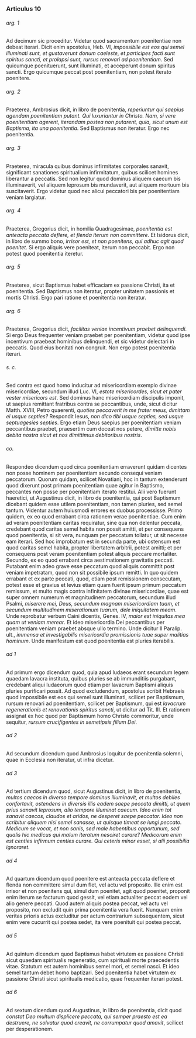 ### Articulus 10

###### arg. 1
Ad decimum sic proceditur. Videtur quod sacramentum poenitentiae non debeat iterari. Dicit enim apostolus, Heb. VI, *impossibile est eos qui semel illuminati sunt, et gustaverunt donum caeleste, et participes facti sunt spiritus sancti, et prolapsi sunt, rursus renovari ad poenitentiam*. Sed quicumque poenituerunt, sunt illuminati, et acceperunt donum spiritus sancti. Ergo quicumque peccat post poenitentiam, non potest iterato poenitere.

###### arg. 2
Praeterea, Ambrosius dicit, in libro de poenitentia, *reperiuntur qui saepius agendam poenitentiam putant. Qui luxuriantur in Christo. Nam, si vere poenitentiam agerent, iterandam postea non putarent, quia, sicut unum est Baptisma, ita una poenitentia*. Sed Baptismus non iteratur. Ergo nec poenitentia.

###### arg. 3
Praeterea, miracula quibus dominus infirmitates corporales sanavit, significant sanationes spiritualium infirmitatum, quibus scilicet homines liberantur a peccatis. Sed non legitur quod dominus aliquem caecum bis illuminaverit, vel aliquem leprosum bis mundaverit, aut aliquem mortuum bis suscitaverit. Ergo videtur quod nec alicui peccatori bis per poenitentiam veniam largiatur.

###### arg. 4
Praeterea, Gregorius dicit, in homilia Quadragesimae, *poenitentia est anteacta peccata deflere, et flenda iterum non committere*. Et Isidorus dicit, in libro de summo bono, *irrisor est, et non poenitens, qui adhuc agit quod poenitet*. Si ergo aliquis vere poeniteat, iterum non peccabit. Ergo non potest quod poenitentia iteretur.

###### arg. 5
Praeterea, sicut Baptismus habet efficaciam ex passione Christi, ita et poenitentia. Sed Baptismus non iteratur, propter unitatem passionis et mortis Christi. Ergo pari ratione et poenitentia non iteratur.

###### arg. 6
Praeterea, Gregorius dicit, *facilitas veniae incentivum praebet delinquendi*. Si ergo Deus frequenter veniam praebet per poenitentiam, videtur quod ipse incentivum praebeat hominibus delinquendi, et sic videtur delectari in peccatis. Quod eius bonitati non congruit. Non ergo potest poenitentia iterari.

###### s. c.
Sed contra est quod homo inducitur ad misericordiam exemplo divinae misericordiae, secundum illud Luc. VI, *estote misericordes, sicut et pater vester misericors est*. Sed dominus hanc misericordiam discipulis imponit, ut saepius remittant fratribus contra se peccantibus, unde, sicut dicitur Matth. XVIII, Petro quaerenti, *quoties peccaverit in me frater meus, dimittam ei usque septies?* Respondit Iesus, *non dico tibi usque septies, sed usque septuagesies septies*. Ergo etiam Deus saepius per poenitentiam veniam peccantibus praebet, praesertim cum doceat nos petere, *dimitte nobis debita nostra sicut et nos dimittimus debitoribus nostris*.

###### co.
Respondeo dicendum quod circa poenitentiam erraverunt quidam dicentes non posse hominem per poenitentiam secundo consequi veniam peccatorum. Quorum quidam, scilicet Novatiani, hoc in tantum extenderunt quod dixerunt post primam poenitentiam quae agitur in Baptismo, peccantes non posse per poenitentiam iterato restitui. Alii vero fuerunt haeretici, ut Augustinus dicit, in libro de poenitentia, qui post Baptismum dicebant quidem esse utilem poenitentiam, non tamen pluries, sed semel tantum. Videntur autem huiusmodi errores ex duobus processisse. Primo quidem, ex eo quod errabant circa rationem verae poenitentiae. Cum enim ad veram poenitentiam caritas requiratur, sine qua non delentur peccata, credebant quod caritas semel habita non possit amitti, et per consequens quod poenitentia, si sit vera, nunquam per peccatum tollatur, ut sit necesse eam iterari. Sed hoc improbatum est in secunda parte, ubi ostensum est quod caritas semel habita, propter libertatem arbitrii, potest amitti; et per consequens post veram poenitentiam potest aliquis peccare mortaliter. Secundo, ex eo quod errabant circa aestimationem gravitatis peccati. Putabant enim adeo grave esse peccatum quod aliquis committit post veniam impetratam, quod non sit possibile ipsum remitti. In quo quidem errabant et ex parte peccati, quod, etiam post remissionem consecutam, potest esse et gravius et levius etiam quam fuerit ipsum primum peccatum remissum, et multo magis contra infinitatem divinae misericordiae, quae est super omnem numerum et magnitudinem peccatorum, secundum illud Psalmi, *miserere mei, Deus, secundum magnam misericordiam tuam, et secundum multitudinem miserationum tuarum, dele iniquitatem meam*. Unde reprobatur verbum Caini dicentis, Genes. IV, *maior est iniquitas mea quam ut veniam merear*. Et ideo misericordia Dei peccantibus per poenitentiam veniam praebet absque ullo termino. Unde dicitur II Paralip. ult., *immensa et investigabilis misericordia promissionis tuae super malitias hominum*. Unde manifestum est quod poenitentia est pluries iterabilis.

###### ad 1
Ad primum ergo dicendum quod, quia apud Iudaeos erant secundum legem quaedam lavacra instituta, quibus pluries se ab immunditiis purgabant, credebant aliqui Iudaeorum quod etiam per lavacrum Baptismi aliquis pluries purificari possit. Ad quod excludendum, apostolus scribit Hebraeis quod impossibile est eos qui semel sunt illuminati, scilicet per Baptismum, rursum renovari ad poenitentiam, scilicet per Baptismum, qui est *lavacrum regenerationis et renovationis spiritus sancti*, ut dicitur ad Tit. III. Et rationem assignat ex hoc quod per Baptismum homo Christo commoritur, unde sequitur, *rursum crucifigentes in semetipsis filium Dei*.

###### ad 2
Ad secundum dicendum quod Ambrosius loquitur de poenitentia solemni, quae in Ecclesia non iteratur, ut infra dicetur.

###### ad 3
Ad tertium dicendum quod, sicut Augustinus dicit, in libro de poenitentia, *multos caecos in diverso tempore dominus illuminavit, et multos debiles confortavit, ostendens in diversis illis eadem saepe peccata dimitti, ut quem prius sanavit leprosum, alio tempore illuminat caecum. Ideo enim tot sanavit caecos, claudos et aridos, ne desperet saepe peccator. Ideo non scribitur aliquem nisi semel sanasse, ut quisque timeat se iungi peccato. Medicum se vocat, et non sanis, sed male habentibus opportunum, sed qualis hic medicus qui malum iteratum nesciret curare? Medicorum enim est centies infirmum centies curare. Qui ceteris minor esset, si alii possibilia ignoraret*.

###### ad 4
Ad quartum dicendum quod poenitere est anteacta peccata deflere et flenda non committere simul dum flet, vel actu vel proposito. Ille enim est irrisor et non poenitens qui, simul dum poenitet, agit quod poenitet, proponit enim iterum se facturum quod gessit, vel etiam actualiter peccat eodem vel alio genere peccati. Quod autem aliquis postea peccat, vel actu vel proposito, non excludit quin prima poenitentia vera fuerit. Nunquam enim veritas prioris actus excluditur per actum contrarium subsequentem, sicut enim vere cucurrit qui postea sedet, ita vere poenituit qui postea peccat.

###### ad 5
Ad quintum dicendum quod Baptismus habet virtutem ex passione Christi sicut quaedam spiritualis regeneratio, cum spirituali morte praecedentis vitae. Statutum est autem hominibus semel mori, et semel nasci. Et ideo semel tantum debet homo baptizari. Sed poenitentia habet virtutem ex passione Christi sicut spiritualis medicatio, quae frequenter iterari potest.

###### ad 6
Ad sextum dicendum quod Augustinus, in libro de poenitentia, dicit quod *constat Deo multum displicere peccata, qui semper praesto est ea destruere, ne solvatur quod creavit, ne corrumpatur quod amavit*, scilicet per desperationem.

